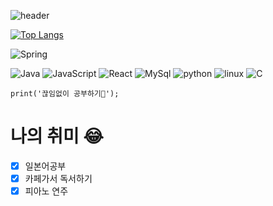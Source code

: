 ![header](https://capsule-render.vercel.app/api?type=rounded&color=d8dfdb&height=100&section=header&text=Github%20by%20MJ💎&fontSize=50&fontColor=2e92d5)

[![Top Langs](https://github-readme-stats.vercel.app/api/top-langs/?username=kim-myeongju)](https://github.com/kim-myeongju/github-readme-stats)

![Spring](https://img.shields.io/badge/-Spring-6DB33F?style=for-the-badge&logo=Spring&logoColor=white)

![Java](https://img.shields.io/badge/-Java-fa935f?style=flat&logo=Java&logoColor=ffffff)
![JavaScript](https://img.shields.io/badge/-JavaScript-e8dc5e?style=flat-square&logo=JavaScript&logoColor=white)
![React](https://img.shields.io/badge/-React-30ccf7?style=flat-square&logo=React&logoColor=magenta)
![MySql](https://img.shields.io/badge/-MySql-1F305F?style=flat-square&logo=MySql&logoColor=white)
![python](https://img.shields.io/badge/-python-1F305F?style=flat-square&logo=python&logoColor=white)
![linux](https://img.shields.io/badge/-linux-999999?style=flat-square&logo=linux&logoColor=white)
![C](https://img.shields.io/badge/-d8dfdb?style=flat-square&logo=C&logoColor=black)


```
print('끊임없이 공부하기💖');
```

# 나의 취미 :joy: <br>
- [x] 일본어공부 <br>
- [x] 카페가서 독서하기 <br>
- [x] 피아노 연주 <br>
